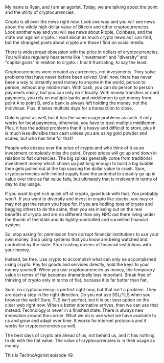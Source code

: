 My name is Ryan, and I am an agorist. Today, we are talking about the point and the utility of cryptocurrencies.

Crypto is all over the news right now. Look one way and you will see news about the wildly high dollar value of Bitcoin and other cryptocurrencies. Look another way and you will see news about Ripple, Coinbase, and the state war against crypto. I read about as much crypto news as I can find, but the strangest posts about crypto are those I find on social media.

There is widespread obsession with the price in dollars of cryptocurrencies. You will also regularly hear terms like "investment" and "diversity" and "capital gains" in relation to crypto. I find it frustrating, to say the least.

Cryptocurrencies were created as currencies, not investments. They solve problems that have never before been solved. Until now, there has never been a way to instantly send money to anyone in the world, person to person, without any middle man. With cash, you can do person to person payments easily, but you can only do it locally. With money transfers or card payments, you rely on multiple banks and middlemen to get money from point A to point B, and a bank is always left holding the money, not the individual. Plus, it takes multiple days for a transaction to close.

Gold is great as well, but it has the same usage problems as cash. It only works for local payments, otherwise, you have to trust multiple middlemen. Plus, it has the added problems that it is heavy and difficult to store, plus it is much less divisible than cash unless you are using gold powder and scales, but who has time for that?

People who obsess over the price of crypto and who think of it as an investment completely miss the point. Crypto prices will go up and down in relation to fiat currencies. The big spikes generally come from traditional investment money which shows up just long enough to build a big bubble then gets pulled out at the top causing the dollar value to crash. Sure, cryptocurrencies with limited supply have the potential to steadily go up in value over time as fiat value falls, but ultimately that is irrelevant in terms of day to day usage.

If you want to get rich quick off of crypto, good luck with that. You probably won't. If you want to diversify and invest in crypto like stocks, you may or may not get the return you hope for. If you are hodling tons of crypto and begging others to do the same, then you are missing out on the real benefits of crypto and are no different than any NPC out there living under the thumb of the state and its tightly-controlled and surveilled financial system.

So, stop asking for permission from corrupt financial institutions to use your own money. Stop using systems that you know are being watched and controlled by the state. Stop trusting dozens of financial institutions with your money.

Instead, be free. Use crypto to accomplish what can only be accomplished using crypto.  Pay for goods and services directly, hold the keys to your money yourself. When you use cryptocurrencies as money, the temporary value in terms of fiat becomes dramatically less important. Break free of thinking of crypto only in terms of fiat, because it is far better than fiat.

Sure, no cryptocurrency is perfect right now, but that isn't a problem. They are each a step in the right direction. Do you not use SSL/TLS when you browse the web? Sure, TLS isn't perfect, but it is our best option on the clear web right now. When a better alternative arrives, then we can use that instead. Technology is never in a finished state. There is always new innovation around the corner. What we do is use what we have available to us and grow and adapt over time. It works for internet protocols and it works for cryptocurrencies as well.

The best days of crypto are ahead of us, not behind us, and it has nothing to do with the fiat value. The value of cryptocurrencies is in their usage as money.

This is TechnoAgorist episode 49.
